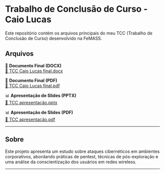 # Trabalho de Conclusão de Curso - Caio Lucas

Este repositório contém os arquivos principais do meu TCC (Trabalho de Conclusão de Curso) desenvolvido na FeMASS.

## Arquivos

📄 **Documento Final (DOCX)**  
[🔗 TCC Caio Lucas final.docx](TCC%20Caio%20Lucas%20final.docx)

📄 **Documento Final (PDF)**  
[🔗 TCC Caio Lucas final.pdf](TCC%20Caio%20Lucas%20final.pdf)

📊 **Apresentação de Slides (PPTX)**  
[🔗 TCC apresentação.pptx](TCC%20apresenta%C3%A7%C3%A3o.pptx)

📊 **Apresentação de Slides (PDF)**  
[🔗 TCC apresentação.pdf](TCC%20apresenta%C3%A7%C3%A3o.pptx)

---

## Sobre

Este projeto apresenta um estudo sobre ataques cibernéticos em ambientes corporativos, abordando práticas de pentest, técnicas de pós-exploração e uma análise da conscientização dos usuários em redes wireless.

---
